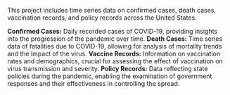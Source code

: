 This project includes time series data on confirmed cases, death cases, vaccination records, and policy records across the United States. 

**Confirmed Cases:**
Daily recorded cases of COVID-19, providing insights into the progression of the pandemic over time.
**Death Cases:** 
Time series data of fatalities due to COVID-19, allowing for analysis of mortality trends and the impact of the virus.
**Vaccine Records:**
Information on vaccination rates and demographics, crucial for assessing the effect of vaccination on virus transmission and severity.
**Policy Records:**
Data reflecting state policies during the pandemic, enabling the examination of government responses and their effectiveness in controlling the spread.
